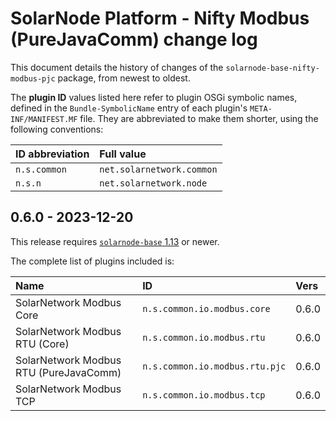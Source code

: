 # SolarNode Platform - Nifty Modbus (PureJavaComm) change log

This document details the history of changes of the `solarnode-base-nifty-modbus-pjc` package,
from newest to oldest.

The **plugin ID** values listed here refer to plugin OSGi symbolic names, defined in the
`Bundle-SymbolicName` entry of each plugin's `META-INF/MANIFEST.MF` file. They are abbreviated to
make them shorter, using the following conventions:

| ID abbreviation | Full value                |
|:----------------|:--------------------------|
| `n.s.common`    | `net.solarnetwork.common` |
| `n.s.n`         | `net.solarnetwork.node`   |

## 0.6.0 - 2023-12-20

This release requires [`solarnode-base` 1.13][base-changelog] or newer.

The complete list of plugins included is:

| Name                                   | ID                             | Vers  |
|:---------------------------------------|:-------------------------------|:------|
| SolarNetwork Modbus Core               | `n.s.common.io.modbus.core`    | 0.6.0 |
| SolarNetwork Modbus RTU (Core)         | `n.s.common.io.modbus.rtu`     | 0.6.0 |
| SolarNetwork Modbus RTU (PureJavaComm) | `n.s.common.io.modbus.rtu.pjc` | 0.6.0 |
| SolarNetwork Modbus TCP                | `n.s.common.io.modbus.tcp`     | 0.6.0 |


[base-changelog]: ../../solarnode-base/debian/CHANGELOG.md
